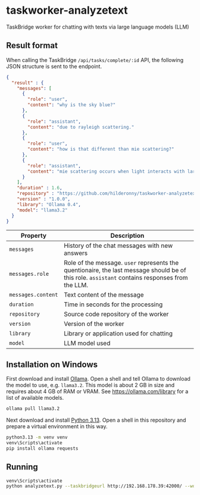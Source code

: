 # taskworker-analyzetext
TaskBridge worker for chatting with texts via large language models (LLM)

## Result format

When calling the TaskBridge `/api/tasks/complete/:id` API, the following JSON structure is sent to the endpoint.

```json
{
  "result" : {
    "messages": [
      {
        "role": "user",
        "content": "why is the sky blue?"
      },
      {
        "role": "assistant",
        "content": "due to rayleigh scattering."
      },
      {
        "role": "user",
        "content": "how is that different than mie scattering?"
      },
      {
        "role": "assistant",
        "content": "mie scattering occurs when light interacts with larger particles in the air."
      }
    ],
    "duration" : 1.6,
    "repository" : "https://github.com/hilderonny/taskworker-analyzetext",
    "version" : "1.0.0",
    "library": "Ollama 0.4",
    "model": "llama3.2"
  }
}
```

|Property|Description|
|---|---|
|`messages`|History of the chat messages with new answers|
|`messages.role`|Role of the message. `user` represents the quentionaire, the last message should be of this role. `assistant` contains responses from the LLM.|
|`messages.content`|Text content of the message|
|`duration`|Time in seconds for the processing|
|`repository`|Source code repository of the worker|
|`version`|Version of the worker|
|`library`|Library or application used for chatting|
|`model`|LLM model used|

## Installation on Windows

First download and install [Ollama](https://ollama.com/download). Open a shell and tell Ollama to download the model to use, e.g. `llama3.2`. This model is about 2 GB in size and requires about 4 GB of RAM or VRAM. See https://ollama.com/library for a list of available models.

```sh
ollama pull llama3.2
```

Next download and install [Python 3.13](https://www.python.org/downloads/release/python-3130/). Open a shell in this repository and prepare a virtual environment in this way.

```sh
python3.13 -m venv venv
venv\Scripts\activate
pip install ollama requests
```

## Running

```sh
venv\Scripts\activate
python analyzetext.py --taskbridgeurl http://192.168.178.39:42000/ --worker ROG --model llama3.2
```